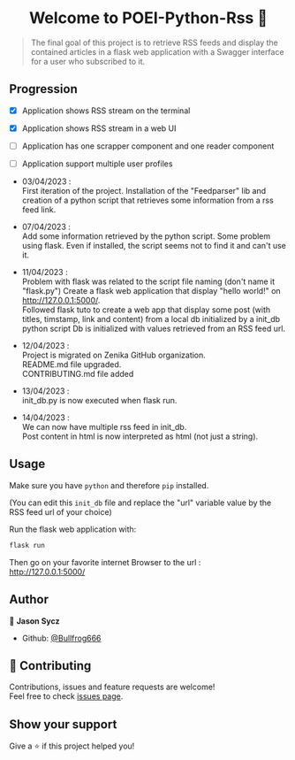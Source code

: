 <h1 align="center">Welcome to POEI-Python-Rss 👋</h1>


> The final goal of this project is to retrieve RSS feeds and display the contained articles in a flask web application with a Swagger interface for a user who subscribed to it.

## Progression

- [x]  Application shows RSS stream on the terminal
- [x]  Application shows RSS stream in a web UI
- [ ]  Application has one scrapper component and one reader component
- [ ]  Application support multiple user profiles


- 03/04/2023 :<br>
First iteration of the project.
Installation of the "Feedparser" lib and creation of a python script that retrieves some information from a rss feed link.<br>

- 07/04/2023 :<br>
Add some information retrieved by the python script.
Some problem using flask. Even if installed, the script seems not to find it and can't use it.<br>

- 11/04/2023 :<br>
Problem with flask was related to the script file naming (don't name it "flask.py")
Create a flask web application that display "hello world!" on http://127.0.0.1:5000/. <br>
Followed flask tuto to create a web app that display some post (with titles, timstamp, link and content) from a local db initialized by a init_db python script
Db is initialized with values retrieved from an RSS feed url.<br>

- 12/04/2023 :<br>
  Project is migrated on Zenika GitHub organization.<br>README.md file upgraded.<br>CONTRIBUTING.md file added<br>

- 13/04/2023 :<br>
  init_db.py is now executed when flask run.<br>

- 14/04/2023 :<br>
  We can now have multiple rss feed in init_db.<br>Post content in html is now interpreted as html (not just a string).

## Usage

Make sure you have `python` and therefore `pip` installed.<br>

(You can edit this `init_db` file and replace the "url" variable value by the RSS feed url of your choice)

Run the flask web application with:
```sh
flask run
```

Then go on your favorite internet Browser to the url :<br>
http://127.0.0.1:5000/

## Author

👤 **Jason Sycz**

* Github: [@Bullfrog666](https://github.com/Bullfrog666)

## 🤝 Contributing

Contributions, issues and feature requests are welcome!<br />Feel free to check [issues page](https://github.com/Zenika/POEI-Python-Rss/issues/). 

## Show your support

Give a ⭐️ if this project helped you!

